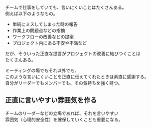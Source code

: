 チームで仕事をしていても、言いにくいことはたくさんある。  
例えば以下のようなもの。

* 単純にミスしてしまった時の報告
* 作業上の問題点などの指摘
* ワークフローの改善などの提案
* プロジェクト内にある不安や不満など

だが、そういった正直な提言がプロジェクトの改善に結びつくことは  
たくさんある。

ミーティングの場でもそれ以外でも、  
このような言いにくいことを正直に伝えてくれたときは素直に感謝する。  
自分がリーダーでもメンバーでも、その気持ちを強く持つ。

## 正直に言いやすい雰囲気を作る
チームのリーダーなどの立場であれば、それを言いやすい  
雰囲気（心理的安全性）を確保していくことも重要になる。
